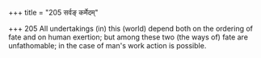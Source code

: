 +++
title = "205 सर्वङ् कर्मेदम्"

+++
205	All undertakings (in) this (world) depend both on the ordering of fate and on human exertion; but among these two (the ways of) fate are unfathomable; in the case of man's work action is possible.